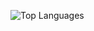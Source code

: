 ![Top Languages](https://github-readme-stats.vercel.app/api/top-langs/?username=megrxu&layout=compact&hide=css,javascript&langs_count=20)